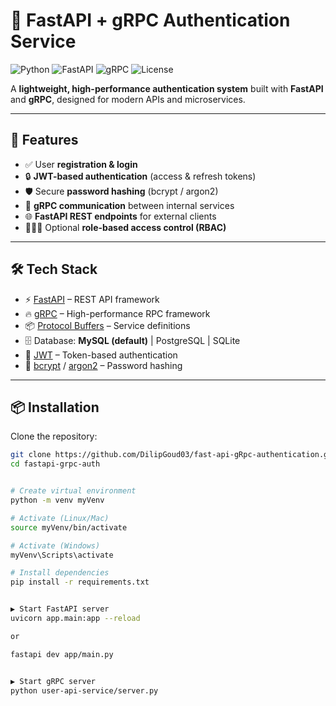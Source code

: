 # 🚀 FastAPI + gRPC Authentication Service

![Python](https://img.shields.io/badge/python-3.9%2B-blue)
![FastAPI](https://img.shields.io/badge/FastAPI-🔥-green)
![gRPC](https://img.shields.io/badge/gRPC-Enabled-orange)
![License](https://img.shields.io/badge/license-MIT-lightgrey)

A **lightweight, high-performance authentication system** built with **FastAPI** and **gRPC**, designed for modern APIs and microservices.

---

## 🔑 Features

- ✅ User **registration & login**
- 🔒 **JWT-based authentication** (access & refresh tokens)
- 🛡️ Secure **password hashing** (bcrypt / argon2)
- 🔗 **gRPC communication** between internal services
- 🌐 **FastAPI REST endpoints** for external clients
- 🧑‍🤝‍🧑 Optional **role-based access control (RBAC)**

---

## 🛠 Tech Stack

- ⚡ [FastAPI](https://fastapi.tiangolo.com/) – REST API framework  
- 🔥 [gRPC](https://grpc.io/) – High-performance RPC framework  
- 📦 [Protocol Buffers](https://protobuf.dev/) – Service definitions  
- 🗄️ Database: **MySQL (default)** | PostgreSQL | SQLite  
- 🔑 [JWT](https://jwt.io/) – Token-based authentication  
- 🔐 [bcrypt](https://pypi.org/project/bcrypt/) / [argon2](https://pypi.org/project/argon2-cffi/) – Password hashing  

---

## 📦 Installation

Clone the repository:

```bash
git clone https://github.com/DilipGoud03/fast-api-gRpc-authentication.git
cd fastapi-grpc-auth


# Create virtual environment
python -m venv myVenv

# Activate (Linux/Mac)
source myVenv/bin/activate

# Activate (Windows)
myVenv\Scripts\activate

# Install dependencies
pip install -r requirements.txt


▶️ Start FastAPI server
uvicorn app.main:app --reload

or

fastapi dev app/main.py


▶️ Start gRPC server
python user-api-service/server.py
